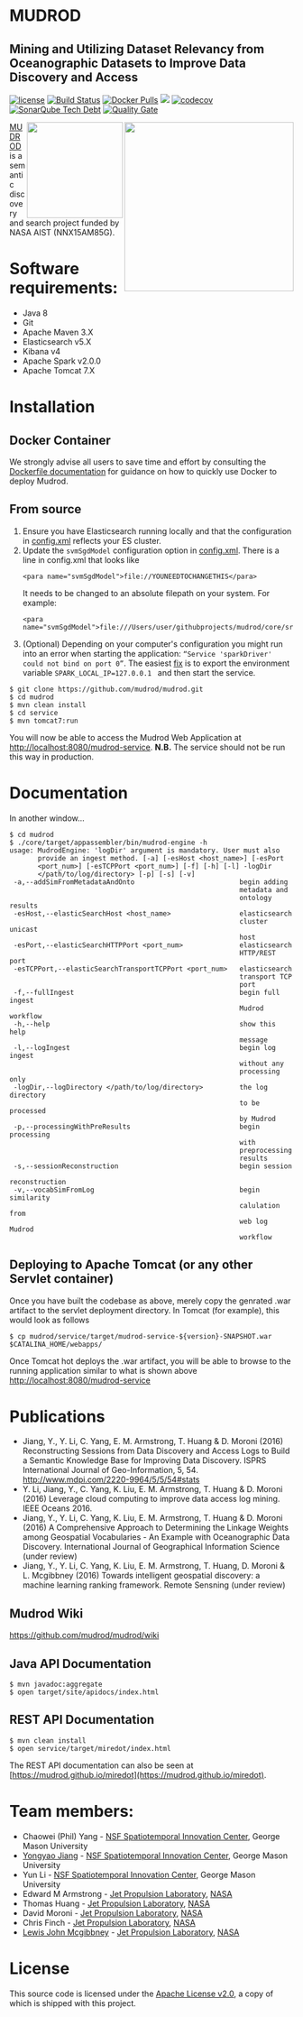 # MUDROD
## Mining and Utilizing Dataset Relevancy from Oceanographic Datasets to Improve Data Discovery and Access

[![license](https://img.shields.io/github/license/mudrod/mudrod.svg?maxAge=2592000?style=plastic)](http://www.apache.org/licenses/LICENSE-2.0)
[![Build Status](https://travis-ci.org/mudrod/mudrod.svg?branch=master)](https://travis-ci.org/mudrod/mudrod)
[![Docker Pulls](https://img.shields.io/docker/pulls/mudrod/mudrod.svg?maxAge=2592000?style=plastic)](https://hub.docker.com/r/mudrod/mudrod/) [![](https://images.microbadger.com/badges/image/mudrod/mudrod.svg)](https://microbadger.com/images/mudrod/mudrod "Get your own image badge on microbadger.com")
[![codecov](https://codecov.io/gh/mudrod/mudrod/branch/master/graph/badge.svg)](https://codecov.io/gh/mudrod/mudrod)
[![SonarQube Tech Debt](https://img.shields.io/sonar/http/nemo.sonarqube.org/gov.nasa.jpl.mudrod:mudrod-parent/tech_debt.svg?maxAge=2592000?style=plastic)](http://nemo.sonarqube.org/dashboard/index/gov.nasa.jpl.mudrod:mudrod-parent)
[![Quality Gate](https://sonarqube.com/api/badges/gate?key=gov.nasa.jpl.mudrod:mudrod-parent)](https://sonarqube.com/dashboard/index/gov.nasa.jpl.mudrod:mudrod-parent)

<img src="http://geant4.slac.stanford.edu/Space06/NASAJPLlogo.jpg" align="right" width="300" />
<img src="http://www.iucrc.org/sites/default/files/centerLogo.png" align="right" width="170" />

[MUDROD](https://esto.nasa.gov/forum/estf2015/presentations/Yang_S8P1_ESTF2015.pdf) 
is a semantic discovery and search project funded by NASA AIST (NNX15AM85G).

# Software requirements: 
 * Java 8
 * Git
 * Apache Maven 3.X
 * Elasticsearch v5.X
 * Kibana v4
 * Apache Spark v2.0.0
 * Apache Tomcat 7.X

# Installation

## Docker Container
We strongly advise all users to save time and effort by consulting the [Dockerfile documentation](https://github.com/mudrod/mudrod/tree/master/docker)
for guidance on how to quickly use Docker to deploy Mudrod.

## From source
1. Ensure you have Elasticsearch running locally and that the configuration in [config.xml](https://github.com/mudrod/mudrod/blob/master/core/src/main/resources/config.xml) reflects your ES cluster.
2. Update the `svmSgdModel` configuration option in [config.xml](https://github.com/mudrod/mudrod/blob/master/core/src/main/resources/config.xml). There is a line in config.xml that looks like 
    ```
    <para name="svmSgdModel">file://YOUNEEDTOCHANGETHIS</para>
    ```
    It needs to be changed to an absolute filepath on your system. For example:
    ```
    <para name="svmSgdModel">file:///Users/user/githubprojects/mudrod/core/src/main/resources/javaSVMWithSGDModel</para>
    ```
3. (Optional) Depending on your computer's configuration you might run into an error when starting the application: `“Service 'sparkDriver' could not bind on port 0”`. The easiest [fix](http://stackoverflow.com/q/29906686/953327) is to export the environment variable `SPARK_LOCAL_IP=127.0.0.1 ` and then start the service.

```
$ git clone https://github.com/mudrod/mudrod.git
$ cd mudrod
$ mvn clean install
$ cd service
$ mvn tomcat7:run
```
You will now be able to access the Mudrod Web Application at [http://localhost:8080/mudrod-service](http://localhost:8080/mudrod-service). **N.B.** The service should not be run this way in production.

# Documentation

In another window...
```
$ cd mudrod
$ ./core/target/appassembler/bin/mudrod-engine -h
usage: MudrodEngine: 'logDir' argument is mandatory. User must also
       provide an ingest method. [-a] [-esHost <host_name>] [-esPort
       <port_num>] [-esTCPPort <port_num>] [-f] [-h] [-l] -logDir
       </path/to/log/directory> [-p] [-s] [-v]
 -a,--addSimFromMetadataAndOnto                          begin adding
                                                         metadata and
                                                         ontology results
 -esHost,--elasticSearchHost <host_name>                 elasticsearch
                                                         cluster unicast
                                                         host
 -esPort,--elasticSearchHTTPPort <port_num>              elasticsearch
                                                         HTTP/REST port
 -esTCPPort,--elasticSearchTransportTCPPort <port_num>   elasticsearch
                                                         transport TCP
                                                         port
 -f,--fullIngest                                         begin full ingest
                                                         Mudrod workflow
 -h,--help                                               show this help
                                                         message
 -l,--logIngest                                          begin log ingest
                                                         without any
                                                         processing only
 -logDir,--logDirectory </path/to/log/directory>         the log directory
                                                         to be processed
                                                         by Mudrod
 -p,--processingWithPreResults                           begin processing
                                                         with
                                                         preprocessing
                                                         results
 -s,--sessionReconstruction                              begin session
                                                         reconstruction
 -v,--vocabSimFromLog                                    begin similarity
                                                         calulation from
                                                         web log Mudrod
                                                         workflow
```

## Deploying to Apache Tomcat (or any other Servlet container)
Once you have built the codebase as above, merely copy the genrated .war artifact to the servlet deployment directory. In Tomcat (for example), this would look as follows
```
$ cp mudrod/service/target/mudrod-service-${version}-SNAPSHOT.war $CATALINA_HOME/webapps/
```
Once Tomcat hot deploys the .war artifact, you will be able to browse to the running application similar to what is shown above [http://localhost:8080/mudrod-service](http://localhost:8080/mudrod-service)

# Publications
* Jiang, Y., Y. Li, C. Yang, E. M. Armstrong, T. Huang & D. Moroni (2016) Reconstructing Sessions from Data Discovery and Access Logs to Build a Semantic Knowledge Base for Improving Data Discovery. ISPRS International Journal of Geo-Information, 5, 54. http://www.mdpi.com/2220-9964/5/5/54#stats 
* Y. Li, Jiang, Y., C. Yang, K. Liu, E. M. Armstrong, T. Huang & D. Moroni (2016) Leverage cloud computing to improve data access log mining. IEEE Oceans 2016.
* Jiang, Y., Y. Li, C. Yang, K. Liu, E. M. Armstrong, T. Huang & D. Moroni (2016) A Comprehensive Approach to Determining the Linkage Weights among Geospatial Vocabularies - An Example with Oceanographic Data Discovery. International Journal of Geographical Information Science (under review)
* Jiang, Y., Y. Li, C. Yang, K. Liu, E. M. Armstrong, T. Huang, D. Moroni & L. Mcgibbney (2016) Towards intelligent geospatial discovery: a machine learning ranking framework. Remote Sensning (under review)

## Mudrod Wiki

https://github.com/mudrod/mudrod/wiki

## Java API Documentation

```
$ mvn javadoc:aggregate
$ open target/site/apidocs/index.html
```

## REST API Documentation

```
$ mvn clean install
$ open service/target/miredot/index.html
```
The REST API documentation can also be seen at [https://mudrod.github.io/miredot](https://mudrod.github.io/miredot).

# Team members:

 * Chaowei (Phil) Yang - [NSF Spatiotemporal Innovation Center](http://stcenter.net/), George Mason University
 * [Yongyao Jiang](https://www.linkedin.com/in/yongyao-jiang-42516164) - [NSF Spatiotemporal Innovation Center](http://stcenter.net/), George Mason University
 * Yun Li - [NSF Spatiotemporal Innovation Center](http://stcenter.net/), George Mason University
 * Edward M Armstrong - [Jet Propulsion Laboratory](http://www.jpl.nasa.gov/), [NASA](http://www.nasa.gov)
 * Thomas Huang - [Jet Propulsion Laboratory](http://www.jpl.nasa.gov/), [NASA](http://www.nasa.gov)
 * David Moroni - [Jet Propulsion Laboratory](http://www.jpl.nasa.gov/), [NASA](http://www.nasa.gov)
 * Chris Finch - [Jet Propulsion Laboratory](http://www.jpl.nasa.gov/), [NASA](http://www.nasa.gov)
 * [Lewis John Mcgibbney](https://www.linkedin.com/in/lmcgibbney) - [Jet Propulsion Laboratory](http://www.jpl.nasa.gov/), [NASA](http://www.nasa.gov)

# License
This source code is licensed under the [Apache License v2.0](http://www.apache.org/licenses/LICENSE-2.0), a
copy of which is shipped with this project. 
